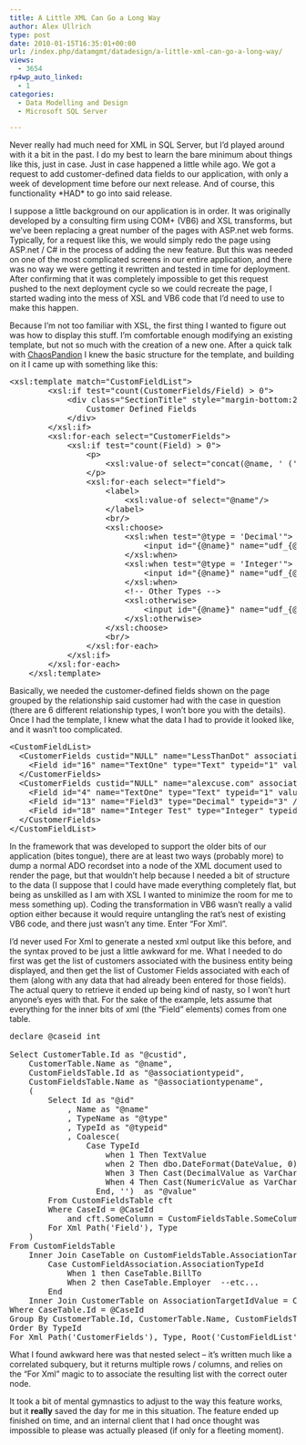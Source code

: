 ```yaml
---
title: A Little XML Can Go a Long Way
author: Alex Ullrich
type: post
date: 2010-01-15T16:35:01+00:00
url: /index.php/datamgmt/datadesign/a-little-xml-can-go-a-long-way/
views:
  - 3654
rp4wp_auto_linked:
  - 1
categories:
  - Data Modelling and Design
  - Microsoft SQL Server

---
```

Never really had much need for XML in SQL Server, but I&#8217;d played around with it a bit in the past. I do my best to learn the bare minimum about things like this, just in case. Just in case happened a little while ago. We got a request to add customer-defined data fields to our application, with only a week of development time before our next release. And of course, this functionality \*HAD\* to go into said release.

I suppose a little background on our application is in order. It was originally developed by a consulting firm using COM+ (VB6) and XSL transforms, but we&#8217;ve been replacing a great number of the pages with ASP.net web forms. Typically, for a request like this, we would simply redo the page using ASP.net / C# in the process of adding the new feature. But this was needed on one of the most complicated screens in our entire application, and there was no way we were getting it rewritten and tested in time for deployment. After confirming that it was completely impossible to get this request pushed to the next deployment cycle so we could recreate the page, I started wading into the mess of XSL and VB6 code that I&#8217;d need to use to make this happen.

Because I&#8217;m not too familiar with XSL, the first thing I wanted to figure out was how to display this stuff. I&#8217;m comfortable enough modifying an existing template, but not so much with the creation of a new one. After a quick talk with [ChaosPandion][1] I knew the basic structure for the template, and building on it I came up with something like this:

<pre>&lt;xsl:template match="CustomFieldList"&gt;
		&lt;xsl:if test="count(CustomerFields/Field) &gt; 0"&gt;
			&lt;div class="SectionTitle" style="margin-bottom:20px;"&gt;
				Customer Defined Fields
			&lt;/div&gt;
		&lt;/xsl:if&gt;
		&lt;xsl:for-each select="CustomerFields"&gt;
			&lt;xsl:if test="count(Field) &gt; 0"&gt;
				&lt;p&gt;
					&lt;xsl:value-of select="concat(@name, ' (', @associationtypename, ')')"/&gt;
				&lt;/p&gt;
				&lt;xsl:for-each select="field"&gt;
					&lt;label&gt;
						&lt;xsl:value-of select="@name"/&gt;
					&lt;/label&gt;
					&lt;br/&gt;
					&lt;xsl:choose&gt;
						&lt;xsl:when test="@type = 'Decimal'"&gt;
							&lt;input id="{@name}" name="udf_{@typeid}_{../@custid}_{@id}" size="30" type="text" value="{@value}" title="{@name}" onblur="ValidateDecimalInput(this)" /&gt;
						&lt;/xsl:when&gt;
						&lt;xsl:when test="@type = 'Integer'"&gt;
							&lt;input id="{@name}" name="udf_{@typeid}_{../@custid}_{@id}" size="30" type="text" value="{@value}" title="{@name}" onblur="ValidateIntegerInput(this)" /&gt;
						&lt;/xsl:when&gt;
						&lt;!-- Other Types --&gt;
						&lt;xsl:otherwise&gt;
							&lt;input id="{@name}" name="udf_{@typeid}_{../@custid}_{@id}" size="30" type="text" value="{@value}" /&gt;
						&lt;/xsl:otherwise&gt;
					&lt;/xsl:choose&gt;
					&lt;br/&gt;
				&lt;/xsl:for-each&gt;
			&lt;/xsl:if&gt;
		&lt;/xsl:for-each&gt;
	&lt;/xsl:template&gt;</pre>

Basically, we needed the customer-defined fields shown on the page grouped by the relationship said customer had with the case in question (there are 6 different relationship types, I won&#8217;t bore you with the details). Once I had the template, I knew what the data I had to provide it looked like, and it wasn&#8217;t too complicated.

<pre>&lt;CustomFieldList&gt;
  &lt;CustomerFields custid="NULL" name="LessThanDot" associationtypeid="1" associationtypename="Awesome Blogs"&gt;
    &lt;Field id="16" name="TextOne" type="Text" typeid="1" value="different value" /&gt;
  &lt;/CustomerFields&gt;
  &lt;CustomerFields custid="NULL" name="alexcuse.com" associationtypeid="2" associationtypename="Crummy Web Page"&gt;
    &lt;Field id="4" name="TextOne" type="Text" typeid="1" value="chchchchchanges" /&gt;
    &lt;Field id="13" name="Field3" type="Decimal" typeid="3" /&gt;
    &lt;Field id="18" name="Integer Test" type="Integer" typeid="4" value="15" /&gt;
  &lt;/CustomerFields&gt;
&lt;/CustomFieldList&gt;</pre>

In the framework that was developed to support the older bits of our application (bites tongue), there are at least two ways (probably more) to dump a normal ADO recordset into a node of the XML document used to render the page, but that wouldn&#8217;t help because I needed a bit of structure to the data (I suppose that I could have made everything completely flat, but being as unskilled as I am with XSL I wanted to minimize the room for me to mess something up). Coding the transformation in VB6 wasn&#8217;t really a valid option either because it would require untangling the rat&#8217;s nest of existing VB6 code, and there just wasn&#8217;t any time. Enter &#8220;For Xml&#8221;.

I&#8217;d never used For Xml to generate a nested xml output like this before, and the syntax proved to be just a little awkward for me. What I needed to do first was get the list of customers associated with the business entity being displayed, and then get the list of Customer Fields associated with each of them (along with any data that had already been entered for those fields). The actual query to retrieve it ended up being kind of nasty, so I won&#8217;t hurt anyone&#8217;s eyes with that. For the sake of the example, lets assume that everything for the inner bits of xml (the &#8220;Field&#8221; elements) comes from one table.

<pre>declare @caseid int

Select CustomerTable.Id as "@custid",
	CustomerTable.Name as "@name",
	CustomFieldsTable.Id as "@associationtypeid",
	CustomFieldsTable.Name as "@associationtypename",
	(
		Select Id as "@id"
			, Name as "@name" 
			, TypeName as "@type"
			, TypeId as "@typeid"
			, Coalesce(
				Case TypeId
					when 1 Then TextValue
					when 2 Then dbo.DateFormat(DateValue, 0)
					When 3 Then Cast(DecimalValue as VarChar(20))
					When 4 Then Cast(NumericValue as VarChar(20))
				  End, '')  as "@value"
		From CustomFieldsTable cft
		Where CaseId = @CaseId
			and cft.SomeColumn = CustomFieldsTable.SomeColumn
		For Xml Path('Field'), Type
	)
From CustomFieldsTable 
	Inner Join CaseTable on CustomFieldsTable.AssociationTargetIdValue = 
		Case CustomFieldAssociation.AssociationTypeId 
			When 1 then CaseTable.BillTo
			When 2 then CaseTable.Employer  --etc...
		End
	Inner Join CustomerTable on AssociationTargetIdValue = CustomerTable.Id
Where CaseTable.Id = @CaseId 
Group By CustomerTable.Id, CustomerTable.Name, CustomFieldsTable.Id
Order By TypeId
For Xml Path('CustomerFields'), Type, Root('CustomFieldList')</pre>

What I found awkward here was that nested select &#8211; it&#8217;s written much like a correlated subquery, but it returns multiple rows / columns, and relies on the &#8220;For Xml&#8221; magic to to associate the resulting list with the correct outer node.

It took a bit of mental gymnastics to adjust to the way this feature works, but it **really** saved the day for me in this situation. The feature ended up finished on time, and an internal client that I had once thought was impossible to please was actually pleased (if only for a fleeting moment).

 [1]: http://forum.lessthandot.com/memberlist.php?mode=viewprofile&u=330